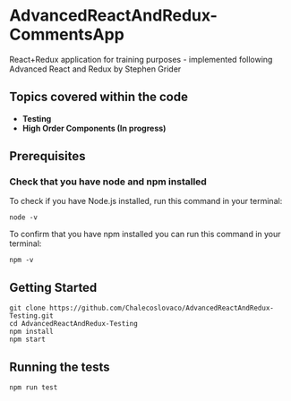# AdvancedReactAndRedux-CommentsApp

React+Redux application for training purposes - implemented following Advanced React and Redux by Stephen Grider

## Topics covered within the code

* **Testing**
* **High Order Components (In progress)**

## Prerequisites

### Check that you have node and npm installed

To check if you have Node.js installed, run this command in your terminal:
```
node -v
```
To confirm that you have npm installed you can run this command in your terminal:
```
npm -v
```

## Getting Started

```
git clone https://github.com/Chalecoslovaco/AdvancedReactAndRedux-Testing.git
cd AdvancedReactAndRedux-Testing
npm install
npm start
```

## Running the tests

```
npm run test
```
